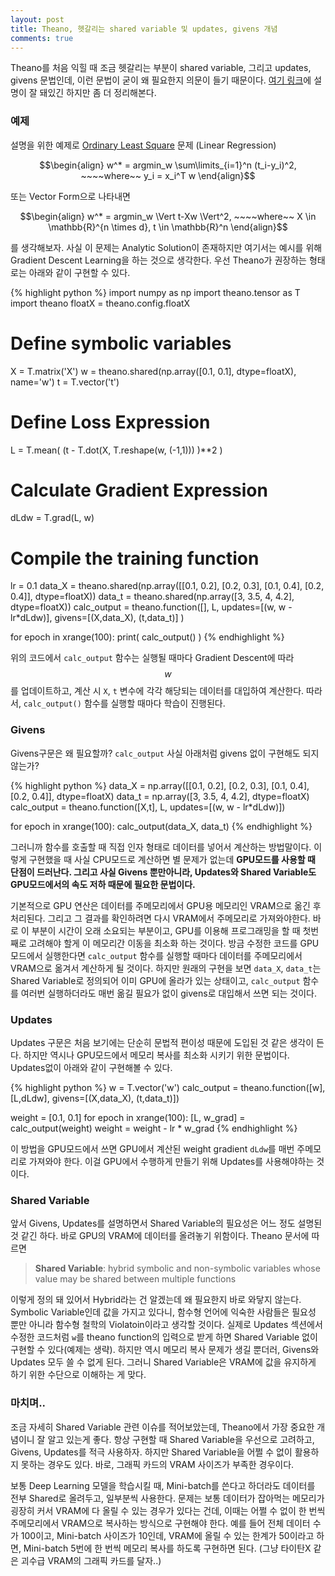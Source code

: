```yaml
---
layout: post
title: Theano, 헷갈리는 shared variable 및 updates, givens 개념
comments: true
---
```


Theano를 처음 익힐 때 조금 헷갈리는 부분이 shared variable, 그리고 updates, givens 문법인데, 이런 문법이 굳이 왜 필요한지 의문이 들기 때문이다. [여기 링크](http://deeplearning.net/software/theano/tutorial/examples.html)에 설명이 잘 돼있긴 하지만 좀 더 정리해본다.


### 예제

설명을 위한 예제로 [Ordinary Least Square](https://en.wikipedia.org/wiki/Ordinary_least_squares) 문제 (Linear Regression) 

$$\begin{align}
w^* = argmin_w \sum\limits_{i=1}^n (t_i-y_i)^2, ~~~~where~~ y_i = x_i^T w
\end{align}$$ 

또는 Vector Form으로 나타내면 

$$\begin{align}
w^* = argmin_w  \Vert t-Xw \Vert^2, ~~~~where~~ X \in \mathbb{R}^{n \times d}, t \in \mathbb{R}^n
\end{align}$$ 

를 생각해보자. 사실 이 문제는 Analytic Solution이 존재하지만 여기서는 예시를 위해 Gradient Descent Learning을 하는 것으로 생각한다. 우선 Theano가 권장하는 형태로는 아래와 같이 구현할 수 있다. 

{% highlight python %}
import numpy as np
import theano.tensor as T
import theano
floatX = theano.config.floatX
# Define symbolic variables
X = T.matrix('X')
w = theano.shared(np.array([0.1, 0.1], dtype=floatX), name='w')
t = T.vector('t')

# Define Loss Expression
L = T.mean( (t - T.dot(X, T.reshape(w, (-1,1))) )**2 )

# Calculate Gradient Expression
dLdw = T.grad(L, w)

# Compile the training function
lr = 0.1
data_X = theano.shared(np.array([[0.1, 0.2], [0.2, 0.3], [0.1, 0.4], [0.2, 0.4]], dtype=floatX))
data_t = theano.shared(np.array([3, 3.5, 4, 4.2], dtype=floatX))
calc_output = theano.function([], L, 
		updates=[(w, w - lr*dLdw)], givens=[(X,data_X), (t,data_t)] )

for epoch in xrange(100):
	print( calc_output() )
{% endhighlight %}

위의 코드에서 `calc_output` 함수는 실행될 때마다 Gradient Descent에 따라 $$w$$를 업데이트하고, 계산 시 `X`, `t` 변수에 각각 해당되는 데이터를 대입하여 계산한다. 따라서, `calc_output()` 함수를 실행할 때마다 학습이 진행된다.




### Givens
Givens구문은 왜 필요할까? `calc_output` 사실 아래처럼 givens 없이 구현해도 되지 않는가?

{% highlight python %}
data_X = np.array([[0.1, 0.2], [0.2, 0.3], [0.1, 0.4], [0.2, 0.4]], dtype=floatX)
data_t = np.array([3, 3.5, 4, 4.2], dtype=floatX)
calc_output = theano.function([X,t], L, updates=[(w, w - lr*dLdw)])

for epoch in xrange(100):
	calc_output(data_X, data_t)
{% endhighlight %}

그러니까 함수를 호출할 때 직접 인자 형태로 데이터를 넣어서 계산하는 방법말이다. 이렇게 구현했을 때 사실 CPU모드로 계산하면 별 문제가 없는데 **GPU모드를 사용할 때 단점이 드러난다. 그리고 사실 Givens 뿐만아니라, Updates와 Shared Variable도 GPU모드에서의 속도 저하 때문에 필요한 문법이다.** 

기본적으로 GPU 연산은 데이터를 주메모리에서 GPU용 메모리인 VRAM으로 옮긴 후 처리된다. 그리고 그 결과를 확인하려면 다시 VRAM에서 주메모리로 가져와야한다. 바로 이 부분이 시간이 오래 소요되는 부분이고, GPU를 이용해 프로그래밍을 할 때 첫번째로 고려해야 할게 이 메모리간 이동을 최소화 하는 것이다. 방금 수정한 코드를 GPU모드에서 실행한다면 `calc_output` 함수를 실행할 때마다 데이터를 주메모리에서 VRAM으로 옮겨서 계산하게 될 것이다. 하지만 원래의 구현을 보면 `data_X`, `data_t`는 Shared Variable로 정의되어 이미 GPU에 올라가 있는 상태이고, `calc_output` 함수를 여러번 실행하더라도 매번 옮길 필요가 없이 givens로 대입해서 쓰면 되는 것이다.

### Updates
Updates 구문은 처음 보기에는 단순히 문법적 편이성 때문에 도입된 것 같은 생각이 든다. 하지만 역시나 GPU모드에서 메모리 복사를 최소화 시키기 위한 문법이다. Updates없이 아래와 같이 구현해볼 수 있다. 

{% highlight python %}
w = T.vector('w')
calc_output = theano.function([w], [L,dLdw], givens=[(X,data_X), (t,data_t)])

weight = [0.1, 0.1]
for epoch in xrange(100):
	[L, w_grad] = calc_output(weight)
	weight = weight - lr * w_grad
{% endhighlight %}

이 방법을 GPU모드에서 쓰면 GPU에서 계산된 weight gradient `dLdw`를 매번 주메모리로 가져와야 한다. 이걸 GPU에서 수행하게 만들기 위해 Updates를 사용해야하는 것이다.


### Shared Variable
앞서 Givens, Updates를 설명하면서 Shared Variable의 필요성은 어느 정도 설명된 것 같긴 하다. 바로 GPU의 VRAM에 데이터를 올려놓기 위함이다. Theano 문서에 따르면

> **Shared Variable**: hybrid symbolic and non-symbolic variables whose value may be shared between multiple functions

이렇게 정의 돼 있어서 Hybrid라는 건 알겠는데 왜 필요한지 바로 와닿지 않는다. Symbolic Variable인데 값을 가지고 있다니, 함수형 언어에 익숙한 사람들은 필요성 뿐만 아니라 함수형 철학의 Violatoin이라고 생각할 것이다. 실제로 Updates 섹션에서 수정한 코드처럼 `w`를 theano function의 입력으로 받게 하면 Shared Variable 없이 구현할 수 있다(예제는 생략). 하지만 역시 메모리 복사 문제가 생길 뿐더러, Givens와 Updates 모두 쓸 수 없게 된다. 그러니 Shared Variable은 VRAM에 값을 유지하게 하기 위한 수단으로 이해하는 게 맞다.



### 마치며.. 
조금 자세히 Shared Variable 관련 이슈를 적어보았는데, Theano에서 가장 중요한 개념이니 잘 알고 있는게 좋다. 항상 구현할 때 Shared Variable을 우선으로 고려하고, Givens, Updates를 적극 사용하자. 하지만 Shared Variable을 어쩔 수 없이 활용하지 못하는 경우도 있다. 바로, 그래픽 카드의 VRAM 사이즈가 부족한 경우이다. 

보통 Deep Learning 모델을 학습시킬 때, Mini-batch를 쓴다고 하더라도 데이터를 전부 Shared로 올려두고, 일부분씩 사용한다. 문제는 보통 데이터가 잡아먹는 메모리가 굉장히 커서 VRAM에 다 올릴 수 있는 경우가 있다는 건데, 이때는 어쩔 수 없이 한 번씩 주메모리에서 VRAM으로 복사하는 방식으로 구현해야 한다. 예를 들어 전체 데이터 수가 100이고, Mini-batch 사이즈가 10인데, VRAM에 올릴 수 있는 한계가 50이라고 하면, Mini-batch 5번에 한 번씩 메모리 복사를 하도록 구현하면 된다. (그냥 타이탄X 같은 괴수급 VRAM의 그래픽 카드를 달자..)









